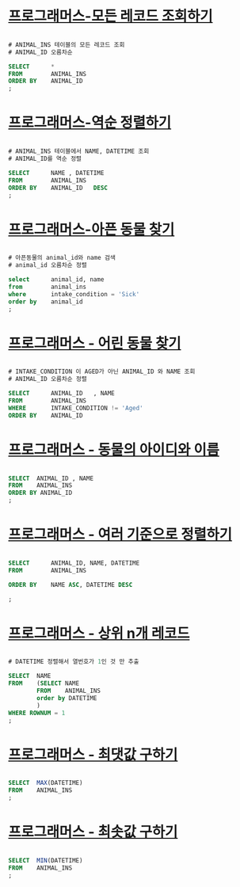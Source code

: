 # [프로그래머스-모든 레코드 조회하기](https://programmers.co.kr/learn/courses/30/lessons/59034?language=oracle)


```sql

# ANIMAL_INS 테이블의 모든 레코드 조회
# ANIMAL_ID 오름차순

SELECT      * 
FROM        ANIMAL_INS
ORDER BY    ANIMAL_ID
;


```

# [프로그래머스-역순 정렬하기](https://programmers.co.kr/learn/courses/30/lessons/59035?language=oracle)


```sql

# ANIMAL_INS 테이블에서 NAME, DATETIME 조회
# ANIMAL_ID를 역순 정렬

SELECT      NAME , DATETIME
FROM        ANIMAL_INS
ORDER BY    ANIMAL_ID   DESC
;


```

# [프로그래머스-아픈 동물 찾기](https://programmers.co.kr/learn/courses/30/lessons/59036?language=oracle)

```sql

# 아픈동물의 animal_id와 name 검색
# animal_id 오름차순 정렬

select      animal_id, name
from        animal_ins
where       intake_condition = 'Sick'
order by    animal_id
;

```

# [프로그래머스 - 어린 동물 찾기](https://programmers.co.kr/learn/courses/30/lessons/59037?language=oracle)

```sql

# INTAKE_CONDITION 이 AGED가 아닌 ANIMAL_ID 와 NAME 조회
# ANIMAL_ID 오름차순 정렬

SELECT      ANIMAL_ID   , NAME
FROM        ANIMAL_INS
WHERE       INTAKE_CONDITION != 'Aged'
ORDER BY    ANIMAL_ID

```

# [프로그래머스 - 동물의 아이디와 이름](https://programmers.co.kr/learn/courses/30/lessons/59403?language=oracle)

```sql

SELECT  ANIMAL_ID , NAME
FROM    ANIMAL_INS
ORDER BY ANIMAL_ID
;

```

# [프로그래머스 - 여러 기준으로 정렬하기](https://programmers.co.kr/learn/courses/30/lessons/59404?language=oracle)

```sql

SELECT      ANIMAL_ID, NAME, DATETIME
FROM        ANIMAL_INS

ORDER BY    NAME ASC, DATETIME DESC

;


```


# [프로그래머스 - 상위 n개 레코드](https://programmers.co.kr/learn/courses/30/lessons/59405)

```sql

# DATETIME 정렬해서 열번호가 1인 것 만 추출

SELECT  NAME
FROM    (SELECT NAME
        FROM    ANIMAL_INS
        order by DATETIME
        )
WHERE ROWNUM = 1
;

```

# [프로그래머스 - 최댓값 구하기](https://programmers.co.kr/learn/courses/30/lessons/59415)

```sql

SELECT  MAX(DATETIME)
FROM    ANIMAL_INS
;

```

# [프로그래머스 - 최솟값 구하기](https://programmers.co.kr/learn/courses/30/lessons/59038)

```sql

SELECT  MIN(DATETIME)
FROM    ANIMAL_INS
;

```